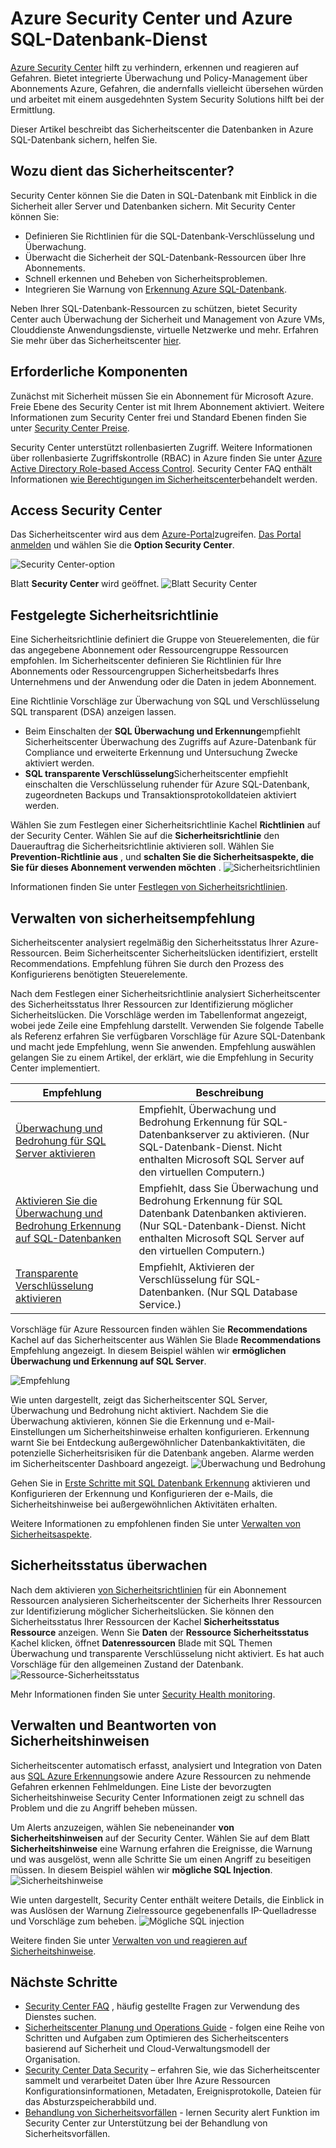 <properties
   pageTitle="Azure Security Center und Azure SQL-Datenbank-Dienst | Microsoft Azure"
   description="Dieser Artikel beschreibt das Sicherheitscenter die Datenbanken in Azure SQL-Datenbank sichern, helfen Sie."
   services="sql-database"
   documentationCenter="na"
   authors="TerryLanfear"
   manager="MBaldwin"
   editor=""/>

<tags
   ms.service="security-center"
   ms.devlang="na"
   ms.topic="article"
   ms.tgt_pltfrm="na"
   ms.workload="na"
   ms.date="10/18/2016"
   ms.author="terrylan"/>

# <a name="azure-security-center-and-azure-sql-database-service"></a>Azure Security Center und Azure SQL-Datenbank-Dienst

[Azure Security Center](https://azure.microsoft.com/documentation/services/security-center/) hilft zu verhindern, erkennen und reagieren auf Gefahren. Bietet integrierte Überwachung und Policy-Management über Abonnements Azure, Gefahren, die andernfalls vielleicht übersehen würden und arbeitet mit einem ausgedehnten System Security Solutions hilft bei der Ermittlung.

Dieser Artikel beschreibt das Sicherheitscenter die Datenbanken in Azure SQL-Datenbank sichern, helfen Sie.

## <a name="why-use-security-center"></a>Wozu dient das Sicherheitscenter?

Security Center können Sie die Daten in SQL-Datenbank mit Einblick in die Sicherheit aller Server und Datenbanken sichern. Mit Security Center können Sie:

- Definieren Sie Richtlinien für die SQL-Datenbank-Verschlüsselung und Überwachung.
- Überwacht die Sicherheit der SQL-Datenbank-Ressourcen über Ihre Abonnements.
- Schnell erkennen und Beheben von Sicherheitsproblemen.
- Integrieren Sie Warnung von [Erkennung Azure SQL-Datenbank](../sql-database/sql-database-threat-detection-get-started.md).

Neben Ihrer SQL-Datenbank-Ressourcen zu schützen, bietet Security Center auch Überwachung der Sicherheit und Management von Azure VMs, Clouddienste Anwendungsdienste, virtuelle Netzwerke und mehr. Erfahren Sie mehr über das Sicherheitscenter [hier](security-center-intro.md).

## <a name="prerequisites"></a>Erforderliche Komponenten

Zunächst mit Sicherheit müssen Sie ein Abonnement für Microsoft Azure. Freie Ebene des Security Center ist mit Ihrem Abonnement aktiviert. Weitere Informationen zum Security Center frei und Standard Ebenen finden Sie unter [Security Center Preise](https://azure.microsoft.com/pricing/details/security-center/).

Security Center unterstützt rollenbasierten Zugriff. Weitere Informationen über rollenbasierte Zugriffskontrolle (RBAC) in Azure finden Sie unter [Azure Active Directory Role-based Access Control](../active-directory/role-based-access-control-configure.md). Security Center FAQ enthält Informationen [wie Berechtigungen im Sicherheitscenter](security-center-faq.md#how-are-permissions-handled-in-azure-security-center)behandelt werden.

## <a name="access-security-center"></a>Access Security Center

Das Sicherheitscenter wird aus dem [Azure-Portal](https://azure.microsoft.com/features/azure-portal/)zugreifen. [Das Portal anmelden](https://portal.azure.com/) und wählen Sie die **Option Security Center**.

![Security Center-option][1]

Blatt **Security Center** wird geöffnet.
![Blatt Security Center][2]

## <a name="set-security-policy"></a>Festgelegte Sicherheitsrichtlinie

Eine Sicherheitsrichtlinie definiert die Gruppe von Steuerelementen, die für das angegebene Abonnement oder Ressourcengruppe Ressourcen empfohlen. Im Sicherheitscenter definieren Sie Richtlinien für Ihre Abonnements oder Ressourcengruppen Sicherheitsbedarfs Ihres Unternehmens und der Anwendung oder die Daten in jedem Abonnement.

Eine Richtlinie Vorschläge zur Überwachung von SQL und Verschlüsselung SQL transparent (DSA) anzeigen lassen.

- Beim Einschalten der **SQL Überwachung und Erkennung**empfiehlt Sicherheitscenter Überwachung des Zugriffs auf Azure-Datenbank für Compliance und erweiterte Erkennung und Untersuchung Zwecke aktiviert werden.
- **SQL transparente Verschlüsselung**Sicherheitscenter empfiehlt einschalten die Verschlüsselung ruhender für Azure SQL-Datenbank, zugeordneten Backups und Transaktionsprotokolldateien aktiviert werden.

Wählen Sie zum Festlegen einer Sicherheitsrichtlinie Kachel **Richtlinien** auf der Security Center. Wählen Sie auf die **Sicherheitsrichtlinie** den Dauerauftrag die Sicherheitsrichtlinie aktivieren soll. Wählen Sie **Prevention-Richtlinie aus** , und **schalten Sie die Sicherheitsaspekte, die Sie für dieses Abonnement verwenden möchten** .
![Sicherheitsrichtlinien][3]

Informationen finden Sie unter [Festlegen von Sicherheitsrichtlinien](security-center-policies.md).

## <a name="manage-security-recommendation"></a>Verwalten von sicherheitsempfehlung

Sicherheitscenter analysiert regelmäßig den Sicherheitsstatus Ihrer Azure-Ressourcen. Beim Sicherheitscenter Sicherheitslücken identifiziert, erstellt Recommendations. Empfehlung führen Sie durch den Prozess des Konfigurierens benötigten Steuerelemente.

Nach dem Festlegen einer Sicherheitsrichtlinie analysiert Sicherheitscenter des Sicherheitsstatus Ihrer Ressourcen zur Identifizierung möglicher Sicherheitslücken. Die Vorschläge werden im Tabellenformat angezeigt, wobei jede Zeile eine Empfehlung darstellt. Verwenden Sie folgende Tabelle als Referenz erfahren Sie verfügbaren Vorschläge für Azure SQL-Datenbank und macht jede Empfehlung, wenn Sie anwenden. Empfehlung auswählen gelangen Sie zu einem Artikel, der erklärt, wie die Empfehlung in Security Center implementiert.

| Empfehlung | Beschreibung |
| ----- | ----- |
| [Überwachung und Bedrohung für SQL Server aktivieren](security-center-enable-auditing-on-sql-servers.md) | Empfiehlt, Überwachung und Bedrohung Erkennung für SQL-Datenbankserver zu aktivieren. (Nur SQL-Datenbank-Dienst. Nicht enthalten Microsoft SQL Server auf den virtuellen Computern.) |
| [Aktivieren Sie die Überwachung und Bedrohung Erkennung auf SQL-Datenbanken](security-center-enable-auditing-on-sql-databases.md) | Empfiehlt, dass Sie Überwachung und Bedrohung Erkennung für SQL Datenbank Datenbanken aktivieren. (Nur SQL-Datenbank-Dienst. Nicht enthalten Microsoft SQL Server auf den virtuellen Computern.) |
| [Transparente Verschlüsselung aktivieren](security-center-enable-transparent-data-encryption.md) | Empfiehlt, Aktivieren der Verschlüsselung für SQL-Datenbanken. (Nur SQL Database Service.) |

Vorschläge für Azure Ressourcen finden wählen Sie **Recommendations** Kachel auf das Sicherheitscenter aus Wählen Sie Blade **Recommendations** Empfehlung angezeigt. In diesem Beispiel wählen wir **ermöglichen Überwachung und Erkennung auf SQL Server**.

![Empfehlung][4]

Wie unten dargestellt, zeigt das Sicherheitscenter SQL Server, Überwachung und Bedrohung nicht aktiviert. Nachdem Sie die Überwachung aktivieren, können Sie die Erkennung und e-Mail-Einstellungen um Sicherheitshinweise erhalten konfigurieren. Erkennung warnt Sie bei Entdeckung außergewöhnlicher Datenbankaktivitäten, die potenzielle Sicherheitsrisiken für die Datenbank angeben. Alarme werden im Sicherheitscenter Dashboard angezeigt.
![Überwachung und Bedrohung][5]

Gehen Sie in [Erste Schritte mit SQL Datenbank Erkennung](../sql-database/sql-database-threat-detection-get-started.md) aktivieren und Konfigurieren der Erkennung und Konfigurieren der e-Mails, die Sicherheitshinweise bei außergewöhnlichen Aktivitäten erhalten.

Weitere Informationen zu empfohlenen finden Sie unter [Verwalten von Sicherheitsaspekte](security-center-recommendations.md).

## <a name="monitor-security-health"></a>Sicherheitsstatus überwachen

Nach dem aktivieren [von Sicherheitsrichtlinien](security-center-policies.md) für ein Abonnement Ressourcen analysieren Sicherheitscenter der Sicherheits Ihrer Ressourcen zur Identifizierung möglicher Sicherheitslücken.  Sie können den Sicherheitsstatus Ihrer Ressourcen der Kachel **Sicherheitsstatus Ressource** anzeigen. Wenn Sie **Daten** der **Ressource Sicherheitsstatus** Kachel klicken, öffnet **Datenressourcen** Blade mit SQL Themen Überwachung und transparente Verschlüsselung nicht aktiviert. Es hat auch Vorschläge für den allgemeinen Zustand der Datenbank.
![Ressource-Sicherheitsstatus][6]

Mehr Informationen finden Sie unter [Security Health monitoring](security-center-monitoring.md).

## <a name="manage-and-respond-to-security-alerts"></a>Verwalten und Beantworten von Sicherheitshinweisen

Sicherheitscenter automatisch erfasst, analysiert und Integration von Daten aus [SQL Azure Erkennung](../sql-database/sql-database-threat-detection-get-started.md)sowie andere Azure Ressourcen zu nehmende Gefahren erkennen Fehlmeldungen. Eine Liste der bevorzugten Sicherheitshinweise Security Center Informationen zeigt zu schnell das Problem und die zu Angriff beheben müssen.

Um Alerts anzuzeigen, wählen Sie nebeneinander **von Sicherheitshinweisen** auf der Security Center. Wählen Sie auf dem Blatt **Sicherheitshinweise** eine Warnung erfahren die Ereignisse, die Warnung und was ausgelöst, wenn alle Schritte Sie um einen Angriff zu beseitigen müssen. In diesem Beispiel wählen wir **mögliche SQL Injection**.
![Sicherheitshinweise][7]

Wie unten dargestellt, Security Center enthält weitere Details, die Einblick in was Auslösen der Warnung Zielressource gegebenenfalls IP-Quelladresse und Vorschläge zum beheben.
![Mögliche SQL injection][8]

Weitere finden Sie unter [Verwalten von und reagieren auf Sicherheitshinweise](security-center-managing-and-responding-alerts.md).

## <a name="next-steps"></a>Nächste Schritte

- [Security Center FAQ](security-center-faq.md) , häufig gestellte Fragen zur Verwendung des Dienstes suchen.
- [Sicherheitscenter Planung und Operations Guide](security-center-planning-and-operations-guide.md) - folgen eine Reihe von Schritten und Aufgaben zum Optimieren des Sicherheitscenters basierend auf Sicherheit und Cloud-Verwaltungsmodell der Organisation.
- [Security Center Data Security](security-center-data-security.md) – erfahren Sie, wie das Sicherheitscenter sammelt und verarbeitet Daten über Ihre Azure Ressourcen Konfigurationsinformationen, Metadaten, Ereignisprotokolle, Dateien für das Absturzspeicherabbild und.
- [Behandlung von Sicherheitsvorfällen](security-center-incident.md) - lernen Security alert Funktion im Security Center zur Unterstützung bei der Behandlung von Sicherheitsvorfällen.

<!--Image references-->
[1]: ./media/security-center-sql-database/security-center.png
[2]: ./media/security-center-sql-database/security-center-blade.png
[3]: ./media/security-center-sql-database/security-policy.png
[4]: ./media/security-center-sql-database/recommendation.png
[5]: ./media/security-center-sql-database/turn-on-auditing.png
[6]: ./media/security-center-sql-database/monitor-health.png
[7]: ./media/security-center-sql-database/alert.png
[8]: ./media/security-center-sql-database/sql-injection.png
